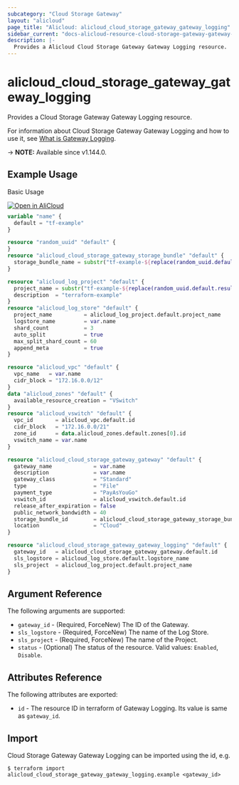 ```yaml
---
subcategory: "Cloud Storage Gateway"
layout: "alicloud"
page_title: "Alicloud: alicloud_cloud_storage_gateway_gateway_logging"
sidebar_current: "docs-alicloud-resource-cloud-storage-gateway-gateway-logging"
description: |-
  Provides a Alicloud Cloud Storage Gateway Gateway Logging resource.
---
```


# alicloud_cloud_storage_gateway_gateway_logging

Provides a Cloud Storage Gateway Gateway Logging resource.

For information about Cloud Storage Gateway Gateway Logging and how to use it, see [What is Gateway Logging](https://www.alibabacloud.com/help/en/cloud-storage-gateway/latest/creategatewaylogging).

-> **NOTE:** Available since v1.144.0.

## Example Usage

Basic Usage

<div style="display: block;margin-bottom: 40px;"><div class="oics-button" style="float: right;position: absolute;margin-bottom: 10px;">
  <a href="https://api.aliyun.com/api-tools/terraform?resource=alicloud_cloud_storage_gateway_gateway_logging&exampleId=40fe5e0a-1a92-1909-6369-756c7fdc7690b7cc8fe7&activeTab=example&spm=docs.r.cloud_storage_gateway_gateway_logging.0.40fe5e0a1a&intl_lang=EN_US" target="_blank">
    <img alt="Open in AliCloud" src="https://img.alicdn.com/imgextra/i1/O1CN01hjjqXv1uYUlY56FyX_!!6000000006049-55-tps-254-36.svg" style="max-height: 44px; max-width: 100%;">
  </a>
</div></div>

```terraform
variable "name" {
  default = "tf-example"
}

resource "random_uuid" "default" {
}
resource "alicloud_cloud_storage_gateway_storage_bundle" "default" {
  storage_bundle_name = substr("tf-example-${replace(random_uuid.default.result, "-", "")}", 0, 16)
}

resource "alicloud_log_project" "default" {
  project_name = substr("tf-example-${replace(random_uuid.default.result, "-", "")}", 0, 16)
  description  = "terraform-example"
}
resource "alicloud_log_store" "default" {
  project_name          = alicloud_log_project.default.project_name
  logstore_name         = var.name
  shard_count           = 3
  auto_split            = true
  max_split_shard_count = 60
  append_meta           = true
}

resource "alicloud_vpc" "default" {
  vpc_name   = var.name
  cidr_block = "172.16.0.0/12"
}
data "alicloud_zones" "default" {
  available_resource_creation = "VSwitch"
}
resource "alicloud_vswitch" "default" {
  vpc_id       = alicloud_vpc.default.id
  cidr_block   = "172.16.0.0/21"
  zone_id      = data.alicloud_zones.default.zones[0].id
  vswitch_name = var.name
}

resource "alicloud_cloud_storage_gateway_gateway" "default" {
  gateway_name             = var.name
  description              = var.name
  gateway_class            = "Standard"
  type                     = "File"
  payment_type             = "PayAsYouGo"
  vswitch_id               = alicloud_vswitch.default.id
  release_after_expiration = false
  public_network_bandwidth = 40
  storage_bundle_id        = alicloud_cloud_storage_gateway_storage_bundle.default.id
  location                 = "Cloud"
}

resource "alicloud_cloud_storage_gateway_gateway_logging" "default" {
  gateway_id   = alicloud_cloud_storage_gateway_gateway.default.id
  sls_logstore = alicloud_log_store.default.logstore_name
  sls_project  = alicloud_log_project.default.project_name
}
```

## Argument Reference

The following arguments are supported:

* `gateway_id` - (Required, ForceNew) The ID of the Gateway.
* `sls_logstore` - (Required, ForceNew) The name of the Log Store.
* `sls_project` - (Required, ForceNew) The name of the Project.
* `status` - (Optional) The status of the resource. Valid values: `Enabled`, `Disable`.

## Attributes Reference

The following attributes are exported:

* `id` - The resource ID in terraform of Gateway Logging. Its value is same as `gateway_id`.

## Import

Cloud Storage Gateway Gateway Logging can be imported using the id, e.g.

```shell
$ terraform import alicloud_cloud_storage_gateway_gateway_logging.example <gateway_id>
```